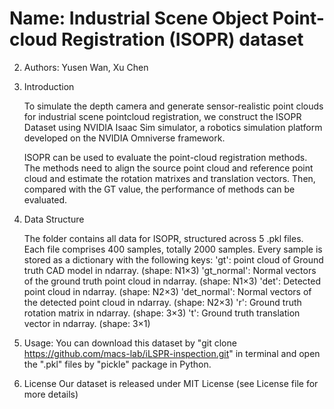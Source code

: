# Name: Industrial Scene Object Point-cloud Registration (ISOPR) dataset

2. Authors: Yusen Wan, Xu Chen

3. Introduction

   To simulate the depth camera and generate sensor-realistic point clouds for industrial scene pointcloud registration, we construct the ISOPR Dataset using NVIDIA Isaac Sim simulator, a robotics simulation platform developed on the NVIDIA Omniverse framework.

   ISOPR can be used to evaluate the point-cloud registration methods. The methods need to align the source point cloud and reference point cloud and estimate the rotation matrixes and translation vectors. Then, compared with the GT value, the performance of methods can be evaluated.

4. Data Structure

   The folder contains all data for ISOPR, structured across 5 .pkl files. Each file comprises 400 samples, totally 2000 samples. Every sample is stored as a dictionary with the following keys:
    'gt': point cloud of Ground truth CAD model in ndarray. (shape: N1×3)
    'gt_normal': Normal vectors of the ground truth point cloud in ndarray. (shape: N1×3)
    'det': Detected point cloud in ndarray. (shape: N2×3)
    'det_normal': Normal vectors of the detected point cloud in ndarray. (shape: N2×3)
    'r': Ground truth rotation matrix in ndarray. (shape: 3×3)
    't': Ground truth translation vector in ndarray. (shape: 3×1)

5. Usage:
   You can download this dataset by "git clone https://github.com/macs-lab/iLSPR-inspection.git" in terminal and open the ".pkl" files by "pickle" package in Python.

6. License
   Our dataset is released under MIT License (see License file for more details)
  
